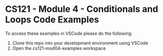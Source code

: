 # CS121 - Module 4 - Conditionals and Loops Code Examples
To access these examples in VSCode please do the following:  
1. Clone this repo into your development environment using VSCode
2. Open the cs121-mod04-examples workspace
